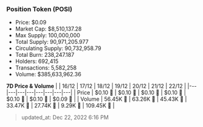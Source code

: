 
  ### Position Token (POSI)
  - Price: $0.09
  - Market Cap: $8,510,137.28
  - Max Supply: 100,000,000
  - Total Supply: 90,971,205.977
  - Circulating Supply: 90,732,958.79
  - Total Burn: 238,247.187
  - Holders: 692,415
  - Transactions: 5,582,258
  - Volume: $385,633,962.36

  **7D Price & Volume**
  | | 16&#x2F;12 | 17&#x2F;12 | 18&#x2F;12 | 19&#x2F;12 | 20&#x2F;12 | 21&#x2F;12 | 22&#x2F;12 |
  |---|---|---|---|---|---|---|---|
  | Price | $0.10 🔻 | $0.10 🚀 | $0.10 🚀 | $0.10 🔻 | $0.10 🚀 | $0.10 🔻 | $0.09 🔻 |
  | Volume | 56.45K 🚀 | 63.26K 🚀 | 45.43K 🔻 | 33.47K 🔻 | 27.74K 🔻 | 9.29K 🔻 | 109.45K 🚀 |

  > updated_at: Dec 22, 2022 6:16 PM
